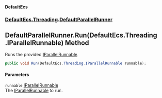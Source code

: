 #### [DefaultEcs](./index.md 'index')
### [DefaultEcs.Threading](./DefaultEcs-Threading.md 'DefaultEcs.Threading').[DefaultParallelRunner](./DefaultEcs-Threading-DefaultParallelRunner.md 'DefaultEcs.Threading.DefaultParallelRunner')
## DefaultParallelRunner.Run(DefaultEcs.Threading.IParallelRunnable) Method
Runs the provided [IParallelRunnable](./DefaultEcs-Threading-IParallelRunnable.md 'DefaultEcs.Threading.IParallelRunnable').  
```csharp
public void Run(DefaultEcs.Threading.IParallelRunnable runnable);
```
#### Parameters
<a name='DefaultEcs-Threading-DefaultParallelRunner-Run(DefaultEcs-Threading-IParallelRunnable)-runnable'></a>
`runnable` [IParallelRunnable](./DefaultEcs-Threading-IParallelRunnable.md 'DefaultEcs.Threading.IParallelRunnable')  
The [IParallelRunnable](./DefaultEcs-Threading-IParallelRunnable.md 'DefaultEcs.Threading.IParallelRunnable') to run.  
  
